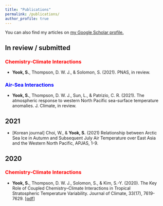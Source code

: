 ```yaml
---
title: "Publications"
permalink: /publications/
author_profile: true
---
```

You can also find my articles on <u><a href="https://scholar.google.com/citations?user=mvtir2cAAAAJ&hl=en&oi=ao">my Google Scholar profile</a>.</u>

## In review / submitted


### <span style="color:red">Chemistry-Climate Interactions</span>
* **Yook, S.**, Thompson, D. W. J., & Solomon, S. (2021). PNAS, in review.
### <span style="color:blue">Air-Sea Interactions</span>
* **Yook, S.**, Thompson, D. W. J., Sun, L., & Patrizio, C. R. (2021). The atmospheric response to western North Pacific sea-surface temperature anomalies. J. Climate, in review.

## 2021
* [Korean journal] Choi, W., & **Yook, S.** (2021) Relationship between Arctic Sea Ice in Autumn and Subsequent July Air Temperature over East Asia and the Western North Pacific, APJAS, 1-9.

## 2020
### <span style="color:red">Chemistry-Climate Interactions</span>
* **Yook, S.**, Thompson, D. W. J., Solomon, S., & Kim, S.-Y. (2020). The Key Role of Coupled Chemistry–Climate Interactions in Tropical Stratospheric Temperature Variability. Journal of Climate, 33(17), 7619-7629.
\[[pdf](http://shimyook.github.io/files/JCL2020.pdf)\]
